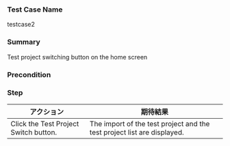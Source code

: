 ### Test Case Name
testcase2

### Summary
Test project switching button on the home screen

### Precondition


### Step
| アクション | 期待結果 |
|---|---|
| Click the Test Project Switch button. | The import of the test project and the test project list are displayed. |
